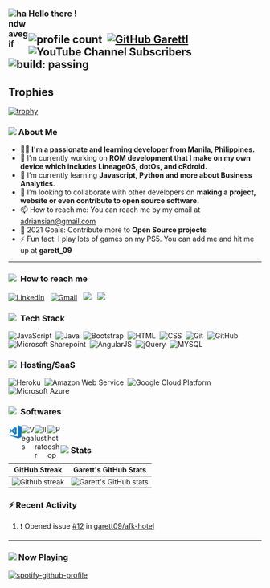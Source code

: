 ### <img alt="handwavegif" src="https://user-images.githubusercontent.com/39513876/112366216-8cfe7400-8cfe-11eb-8116-7d3dbae20e97.gif" width='40' align="left"/> Hello there !
![profile count](https://komarev.com/ghpvc/?username=garett09&color=red)&nbsp;
[![GitHub Garettl](https://img.shields.io/github/followers/garett09?label=follow&style=social)](https://github.com/garett09)&nbsp;
![YouTube Channel Subscribers](https://img.shields.io/youtube/channel/subscribers/UChAoCAh1jVTaMz0Sc61X5Xw?style=social)&nbsp;
![build: passing](https://img.shields.io/badge/build-passing-success)&nbsp;
&nbsp;
---
## Trophies

[![trophy](https://github-profile-trophy.vercel.app/?username=garett09&column=6&no-bg=true&theme=onestar&margin-w=15)](https://github.com/ryo-ma/github-profile-trophy)


### <img src="https://media.giphy.com/media/fTsZNbPQxJWtor2LXE/giphy.gif"  width="30">&nbsp;About Me
- 👩‍💻 **I'm a passionate and learning developer from Manila, Philippines.**
- 🔭 I’m currently working on  **ROM development that I make on my own device which includes LineageOS, dotOs, and cRdroid.**
- 🌱 I’m currently learning **Javascript, Python and more about Business Analytics.**
- 👯 I’m looking to collaborate with other developers on **making a project, website or even contribute to open source software.**
- 📫 How to reach me: You can reach me by my email at adriansian@gmail.com  
- 🥅 2021 Goals: Contribute more to **Open Source projects**
- ⚡ Fun fact:  I play lots of games on my PS5. You can add me and hit me up at **garett_09**

---

###  <img src="https://media.giphy.com/media/c5vDr1rkcbcrBwG9SX/giphy.gif" width="30">&nbsp; How to reach me

<a href="https://www.linkedin.com/in/adrian-garett-sian-766775159/"><img alt="LinkedIn" src="https://img.shields.io/badge/LinkedIn-0077B5?style=for-the-badge&logo=linkedin&logoColor=white"/></a> &nbsp;
<a href="mailto:adriansian@gmail.com"><img alt="Gmail" src="https://img.shields.io/badge/Gmail-D14836?style=for-the-badge&logo=gmail&logoColor=white" /></a> &nbsp;
<a href="https://instagram.com/adriansian"><img src="https://img.shields.io/badge/@adriansian_-E4405F?style=for-the-badge&logo=instagram&logoColor=white"/></a> &nbsp;
<a href="https://t.me/garett_09"><img src="https://img.shields.io/badge/@garett_09_-2CA5E0?style=for-the-badge&logo=telegram&logoColor=white"/></a> &nbsp;


###  <img src="https://media.giphy.com/media/WUlplcMpOCEmTGBtBW/giphy.gif" width="30"> &nbsp;Tech Stack

![JavaScript](https://img.shields.io/badge/JavaScript-F7DF1E?style=for-the-badge&logo=javascript&logoColor=black)&nbsp;
![Java](https://img.shields.io/badge/Java-ED8B00?style=for-the-badge&logo=java&logoColor=white)&nbsp;
![Bootstrap](https://img.shields.io/badge/Bootstrap-563D7C?style=for-the-badge&logo=bootstrap&logoColor=white)&nbsp;
![HTML](https://img.shields.io/badge/HTML5-E34F26?style=for-the-badge&logo=html5&logoColor=white)&nbsp;
![CSS](https://img.shields.io/badge/CSS3-1572B6?style=for-the-badge&logo=css3&logoColor=white)&nbsp;
![Git](https://img.shields.io/badge/git-%23F05033.svg?style=for-the-badge&logo=git&logoColor=white)&nbsp;
![GitHub](https://img.shields.io/badge/GitHub-100000?style=for-the-badge&logo=github&logoColor=white)&nbsp;
![Microsoft Sharepoint](https://img.shields.io/badge/Microsoft_SharePoint-0078D4?style=for-the-badge&logo=microsoft-sharepoint&logoColor=white)&nbsp;
![AngularJS](https://img.shields.io/badge/AngularJS-E23237?style=for-the-badge&logo=angularjs&logoColor=white)&nbsp;
![jQuery](https://img.shields.io/badge/jQuery-0769AD?style=for-the-badge&logo=jquery&logoColor=white)&nbsp;
![MYSQL](https://img.shields.io/badge/MySQL-00000F?style=for-the-badge&logo=mysql&logoColor=white)&nbsp;

### <img src="https://media.giphy.com/media/XsHkc4MCBXDn0yNybG/giphy.gif" width="30"> &nbsp;Hosting/SaaS

![Heroku](https://img.shields.io/badge/Heroku-430098?style=for-the-badge&logo=heroku&logoColor=white)&nbsp;
![Amazon Web Service](https://img.shields.io/badge/Amazon_AWS-232F3E?style=for-the-badge&logo=amazon-aws&logoColor=white)&nbsp;
![Google Cloud Platform](https://img.shields.io/badge/Google_Cloud-4285F4?style=for-the-badge&logo=google-cloud&logoColor=white)&nbsp;
![Microsoft Azure](https://img.shields.io/badge/Microsoft_Azure-0089D6?style=for-the-badge&logo=microsoft-azure&logoColor=white)&nbsp;

### <img src="https://media.giphy.com/media/bx3Cvt88j7PtM4SOaS/giphy.gif" width="30"> &nbsp;Softwares

<img align="left" alt="Visual Studio Code" width="26px" src="https://raw.githubusercontent.com/github/explore/80688e429a7d4ef2fca1e82350fe8e3517d3494d/topics/visual-studio-code/visual-studio-code.png" />&nbsp;
<a href="https://www.vegascreativesoftware.com/us/vegas-pro/" target="_blank"> <img align="left" alt="Vegas" width="26px" src="https://upload.wikimedia.org/wikipedia/commons/thumb/3/39/Vegas_Pro_15.0.png/900px-Vegas_Pro_15.0.png"/> </a> &nbsp;
<a href="https://powerbi.microsoft.com/en-us/" target="_blank"> <img align="left" alt="Illustrator" width="26px" src="https://img.icons8.com/color/452/power-bi.png"/> </a> &nbsp;
<a href="https://rapidminer.com/" target="_blank"> <img align="left" alt="Photoshop" width="26px" src="https://images.g2crowd.com/uploads/product/image/large_detail/large_detail_57808224b107cb60467c99e49137ca77/rapidminer-studio.png"/> </a> &nbsp;


### <img src="https://media.giphy.com/media/l378c04F2fjeZ7vH2/giphy.gif" width="30">&nbsp;Stats 

| GitHub Streak | Garett's GitHub Stats|
| ---|------|
|![Github streak](https://github-readme-streak-stats.herokuapp.com/?user=garett09&theme=light")|![Garett's GitHub stats](https://github-readme-stats.vercel.app/api?username=garett09&show_icons=true?)|
### :zap: Recent Activity

<!--START_SECTION:activity-->
1. ❗️ Opened issue [#12](https://github.com/garett09/afk-hotel/issues/12) in [garett09/afk-hotel](https://github.com/garett09/afk-hotel)
<!--END_SECTION:activity-->

--- 
### <img src="https://media.giphy.com/media/vybWlRniCXzZC/giphy.gif" width="30">&nbsp;Now Playing 

 [![spotify-github-profile](https://spotify-github-profile.vercel.app/api/view?uid=garett_09&cover_image=true&theme=default)](https://spotify-github-profile.vercel.app/api/view?uid=garett_09&redirect=true)




[twitter]: https://twitter.com/adriaansian
[youtube]: https://youtube.com/TheGarettShow
[instagram]: https://instagram.com/adriansian
[linkedin]: https://www.linkedin.com/in/adrian-garett-sian-766775159
